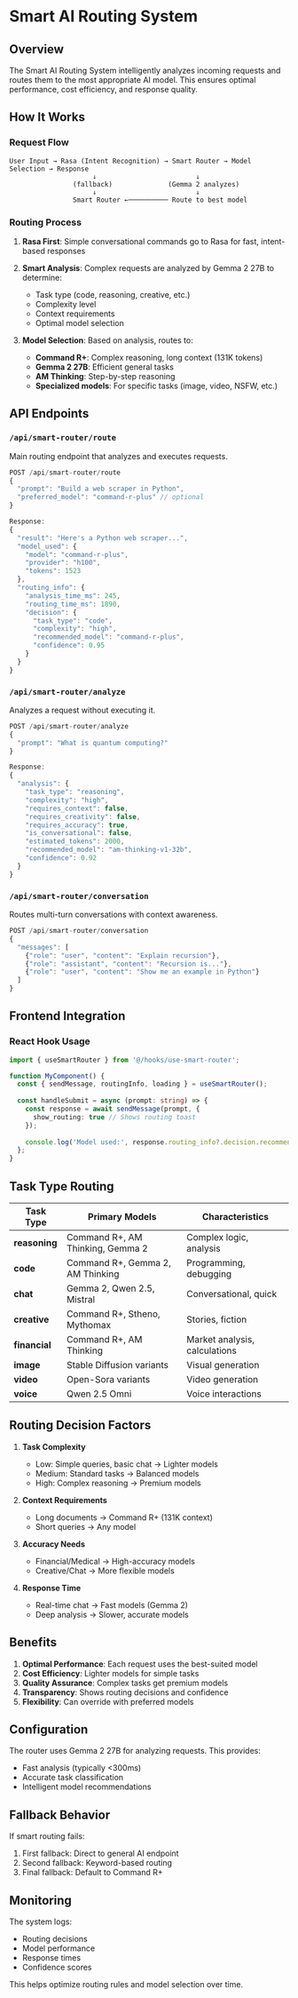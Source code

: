 # Smart AI Routing System

## Overview

The Smart AI Routing System intelligently analyzes incoming requests and routes them to the most appropriate AI model. This ensures optimal performance, cost efficiency, and response quality.

## How It Works

### Request Flow

```
User Input → Rasa (Intent Recognition) → Smart Router → Model Selection → Response
                     ↓                         ↓
                (fallback)              (Gemma 2 analyzes)
                     ↓                         ↓
                Smart Router ←────────── Route to best model
```

### Routing Process

1. **Rasa First**: Simple conversational commands go to Rasa for fast, intent-based responses
2. **Smart Analysis**: Complex requests are analyzed by Gemma 2 27B to determine:
   - Task type (code, reasoning, creative, etc.)
   - Complexity level
   - Context requirements
   - Optimal model selection

3. **Model Selection**: Based on analysis, routes to:
   - **Command R+**: Complex reasoning, long context (131K tokens)
   - **Gemma 2 27B**: Efficient general tasks
   - **AM Thinking**: Step-by-step reasoning
   - **Specialized models**: For specific tasks (image, video, NSFW, etc.)

## API Endpoints

### `/api/smart-router/route`
Main routing endpoint that analyzes and executes requests.

```typescript
POST /api/smart-router/route
{
  "prompt": "Build a web scraper in Python",
  "preferred_model": "command-r-plus" // optional
}

Response:
{
  "result": "Here's a Python web scraper...",
  "model_used": {
    "model": "command-r-plus",
    "provider": "h100",
    "tokens": 1523
  },
  "routing_info": {
    "analysis_time_ms": 245,
    "routing_time_ms": 1890,
    "decision": {
      "task_type": "code",
      "complexity": "high",
      "recommended_model": "command-r-plus",
      "confidence": 0.95
    }
  }
}
```

### `/api/smart-router/analyze`
Analyzes a request without executing it.

```typescript
POST /api/smart-router/analyze
{
  "prompt": "What is quantum computing?"
}

Response:
{
  "analysis": {
    "task_type": "reasoning",
    "complexity": "high",
    "requires_context": false,
    "requires_creativity": false,
    "requires_accuracy": true,
    "is_conversational": false,
    "estimated_tokens": 2000,
    "recommended_model": "am-thinking-v1-32b",
    "confidence": 0.92
  }
}
```

### `/api/smart-router/conversation`
Routes multi-turn conversations with context awareness.

```typescript
POST /api/smart-router/conversation
{
  "messages": [
    {"role": "user", "content": "Explain recursion"},
    {"role": "assistant", "content": "Recursion is..."},
    {"role": "user", "content": "Show me an example in Python"}
  ]
}
```

## Frontend Integration

### React Hook Usage

```typescript
import { useSmartRouter } from '@/hooks/use-smart-router';

function MyComponent() {
  const { sendMessage, routingInfo, loading } = useSmartRouter();
  
  const handleSubmit = async (prompt: string) => {
    const response = await sendMessage(prompt, {
      show_routing: true // Shows routing toast
    });
    
    console.log('Model used:', response.routing_info?.decision.recommended_model);
  };
}
```

## Task Type Routing

| Task Type | Primary Models | Characteristics |
|-----------|---------------|-----------------|
| **reasoning** | Command R+, AM Thinking, Gemma 2 | Complex logic, analysis |
| **code** | Command R+, Gemma 2, AM Thinking | Programming, debugging |
| **chat** | Gemma 2, Qwen 2.5, Mistral | Conversational, quick |
| **creative** | Command R+, Stheno, Mythomax | Stories, fiction |
| **financial** | Command R+, AM Thinking | Market analysis, calculations |
| **image** | Stable Diffusion variants | Visual generation |
| **video** | Open-Sora variants | Video generation |
| **voice** | Qwen 2.5 Omni | Voice interactions |

## Routing Decision Factors

1. **Task Complexity**
   - Low: Simple queries, basic chat → Lighter models
   - Medium: Standard tasks → Balanced models
   - High: Complex reasoning → Premium models

2. **Context Requirements**
   - Long documents → Command R+ (131K context)
   - Short queries → Any model

3. **Accuracy Needs**
   - Financial/Medical → High-accuracy models
   - Creative/Chat → More flexible models

4. **Response Time**
   - Real-time chat → Fast models (Gemma 2)
   - Deep analysis → Slower, accurate models

## Benefits

1. **Optimal Performance**: Each request uses the best-suited model
2. **Cost Efficiency**: Lighter models for simple tasks
3. **Quality Assurance**: Complex tasks get premium models
4. **Transparency**: Shows routing decisions and confidence
5. **Flexibility**: Can override with preferred models

## Configuration

The router uses Gemma 2 27B for analyzing requests. This provides:
- Fast analysis (typically <300ms)
- Accurate task classification
- Intelligent model recommendations

## Fallback Behavior

If smart routing fails:
1. First fallback: Direct to general AI endpoint
2. Second fallback: Keyword-based routing
3. Final fallback: Default to Command R+

## Monitoring

The system logs:
- Routing decisions
- Model performance
- Response times
- Confidence scores

This helps optimize routing rules and model selection over time.